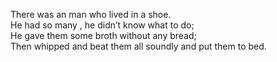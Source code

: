 There was an man who lived in a shoe.  
He had so many , he didn’t know what to do;  
He gave them some broth without any bread;  
Then whipped and beat them all soundly and put them to bed.  
